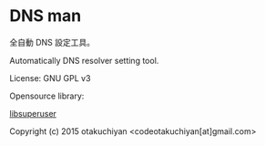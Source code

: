 # DNS man
全自動 DNS 設定工具。

Automatically DNS resolver setting tool.

License: GNU GPL v3

Opensource library:

[libsuperuser](https://github.com/Chainfire/libsuperuser)

Copyright (c) 2015 otakuchiyan <codeotakuchiyan[at]gmail.com>
